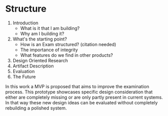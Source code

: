 # Structure

1. Introduction
    - What is it that I am building?
    - Why am I building it?
2. What's the starting point?
    - How is an Exam structured? (citation needed)
    - The importance of integrity
    - What features do we find in other products?
3. Design Oriented Research
4. Artifact Description
5. Evaluation
6. The Future 

In this work a MVP is proposed that aims to improve the examination process. This prototype showcases specific design consideration that either are completely missing or are only partly present in current systems. In that way these new design ideas can be evaluated without completely rebuilding a polished system.